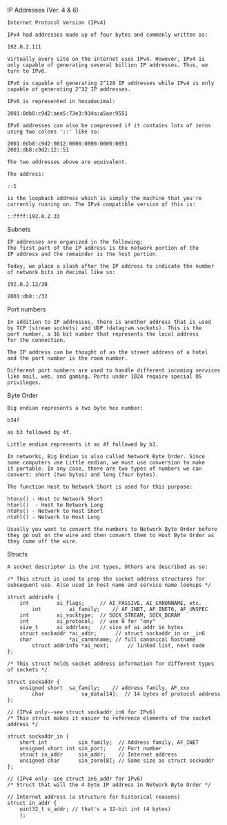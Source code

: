 IP Addresses (Ver. 4 & 6)

	Internet Protocol Version (IPv4)

	IPv4 had addresses made up of four bytes and commonly written as:

	192.0.2.111
	
	Virtually every site on the internet uses IPv4. However, IPv4 is 
	only capable of generating several billion IP addresses. Thus, we
	turn to IPv6.

	IPv6 is capable of generating 2^128 IP addresses while IPv4 is only
	capable of generating 2^32 IP addresses.

	IPv6 is represented in hexadecimal:

	2001:0db8:c9d2:aee5:73e3:934a:a5ae:9551

	IPv6 addresses can also be compressed if it contains lots of zeros
	using two colons '::' like so:

	2001:0db8:c9d2:0012:0000:0000:0000:0051
	2001:db8:c9d2:12::51

	The two addresses above are equivalent.

	The address:

	::1

	is the loopback address which is simply the machine that you're
	currently running on. The IPv4 compatible version of this is:

	::ffff:192.0.2.33

Subnets
	
	IP addresses are organized in the following:
	The first part of the IP address is the network portion of the 
	IP address and the remainder is the host portion.

	Today, we place a slash after the IP address to indicate the number
	of network bits in decimal like so:

	192.0.2.12/30

	2001:db8::/32

Port numbers

	In addition to IP addresses, there is another address that is used
	by TCP (stream sockets) and UDP (datagram sockets). This is the
	port number, a 16 bit number that represents the local address
	for the connection.

	The IP address can be thought of as the street address of a hotel
	and the port number is the room number.

	Different port numbers are used to handle different incoming services
	like mail, web, and gaming. Ports under 1024 require special OS
	privileges.

Byte Order

	Big endian represents a two byte hex number:

	b34f 

	as b3 followed by 4f.

	Little endian represents it as 4f followed by b3.

	In networks, Big Endian is also called Network Byte Order. Since
	some computers use Little endian, we must use conversion to make
	it portable. In any case, there are two types of numbers we can
	convert: short (two bytes) and long (four bytes).

	The function Host to Network Short is used for this purpose:

	htons() - Host to Network Short
	htonl()  - Host to Network Long
	ntohs() - Network to Host Short
	ntohl() - Network to Host Long

	Usually you want to convert the numbers to Network Byte Order before
	they go out on the wire and then convert them to Host Byte Order as
	they come off the wire. 

Structs

	A socket descriptor is the int types, Others are described as so:

	/* This struct is used to prep the socket address structures for
	subsequent use. Also used in host name and service name lookups */

	struct addrinfo {
		int      	ai_flags;     // AI_PASSIVE, AI_CANONNAME, etc.
	        int      	ai_family;    // AF_INET, AF_INET6, AF_UNSPEC
		int      	ai_socktype;  // SOCK_STREAM, SOCK_DGRAM
		int      	ai_protocol;  // use 0 for "any"
		size_t		ai_addrlen;   // size of ai_addr in bytes
		struct sockaddr *ai_addr;      // struct sockaddr_in or _in6
		char            *ai_canonname; // full canonical hostname
	        struct addrinfo *ai_next;      // linked list, next node
	};

	/* This struct holds socket address information for different types
	of sockets */

	struct sockaddr {
		unsigned short  sa_family;    // address family, AF_xxx
	        char            sa_data[14];  // 14 bytes of protocol address
	};

	// (IPv4 only--see struct sockaddr_in6 for IPv6)
	/* This struct makes it easier to reference elements of the socket
	address */
	
	struct sockaddr_in {
		short int          sin_family;  // Address family, AF_INET
		unsigned short int sin_port;    // Port number
		struct in_addr     sin_addr;    // Internet address
		unsigned char      sin_zero[8]; // Same size as struct sockaddr
	};

	// (IPv4 only--see struct in6_addr for IPv6)
	/* Struct that will the 4 byte IP address in Network Byte Order */

	// Internet address (a structure for historical reasons)
	struct in_addr {
	   	uint32_t s_addr; // that's a 32-bit int (4 bytes)
	    };

	
